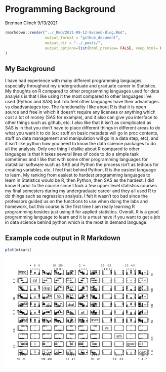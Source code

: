 Programming Background
================
Brennan Clinch
9/13/2021

``` r
rmarkdown::render("../_Rmd/2021-09-12-Second-Blog.Rmd",
                  output_format = "github_document",
                  output_dir = "../_posts/",
                  output_options=list(html_preview= FALSE, keep_html= FALSE)
)
```

## My Background

I have had experience with many different programming languages
especially throughout my undergraduate and graduate career in
Statistics. My thoughts on R compared to other programming languages
used for data analyisis is that I like using it the most compared to
other languages I’ve used (Python and SAS) but I do feel other languages
have their advantages vs disadvantages too. The functionality I like
about R is that it is open source and free in which it doesn’t require
any licenses or anything which cost a lot of money (SAS for example),
and it also can give you interface to other things such as github, etc.
I also like that it isn’t as complicated as SAS is in that you don’t
have to place different things in different areas to do what you want it
to do (ex: stuff on basic metadata will go in proc contents, stuff on
data management and manipulation will go in a data step, etc), and it
isn’t like python how you need to know the data science packages to do
all the analysis. Only one thing I dislike about R compared to other
languages is that it takes several lines of code to do a simple task
sometimes and I like that with some other programming languages for
statistical software such as SAS and Python the process isn’t as tedious
for creating variables, etc. I feel that behind Python, R is the easiest
language to learn. My ranking from easiest to hardest programming
languages to learn in Statistics would be R, then Python, then SAS as
the hardest. I did know R prior to the course since I took a few upper
level statistics courses my final semesters during my undergraduate
career and they all used R to do things such as regression analysis. I
felt it wasn’t too bad since the professors guided us on the functions
to use when doing the labs and homework, but this course is the first
time I am really learning R programming besides just using it for
applied statistics. Overall, R is a good programming language to learn
and it is a must have if you want to get a job in data science behind
python which is the most in demand language.

## Example code output in R Markdown

``` r
plot(mtcars)
```

![](images/unnamed-chunk-3-1.png) 
